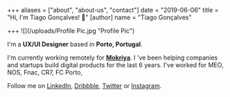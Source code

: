 +++
aliases = ["about", "about-us", "contact"]
date = "2019-06-06"
title = "Hi, I'm Tiago Gonçalves! 👋"
[author]
name = "Tiago Gonçalves"

+++
![](/uploads/Profile Pic.jpg "Profile Pic")

I'm a **UX/UI Designer** based in **Porto, Portugal**.

I'm currently working remotely for [**Mokriya**](https://mokriya.com). I 've been helping companies and startups build digital products for the last 6 years. I've worked for MEO, NOS, Fnac, CR7, FC Porto,

Follow me on [LinkedIn](https://www.linkedin.com/in/tiagovianagoncalves/), [Dribbble](https://dribbble.com/tiago_goncalves "Dribbble"), [Twitter](https://twitter.com/tiago__g "Twitter") or [Instagram](instagram.com/taigovianagoncalves "Instagram").